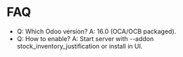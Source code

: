 # FAQ

- Q: Which Odoo version? A: 16.0 (OCA/OCB packaged).
- Q: How to enable? A: Start server with --addon stock_inventory_justification or install in UI.
